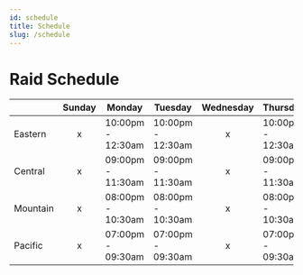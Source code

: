 ```yaml
---
id: schedule
title: Schedule
slug: /schedule
---
```


# Raid Schedule

|        | Sunday | Monday | Tuesday | Wednesday | Thursday | Friday | Saturday |
|--------|--------|--------|--------|--------|--------|--------|--------|
| Eastern | <center>x</center> | 10:00pm - 12:30am | 10:00pm - 12:30am | <center>x</center> | 10:00pm - 12:30am | <center>x</center> | <center>x</center> |
| Central | <center>x</center> | 09:00pm - 11:30am | 09:00pm - 11:30am | <center>x</center> | 09:00pm - 11:30am | <center>x</center> | <center>x</center> |
| Mountain| <center>x</center> | 08:00pm - 10:30am | 08:00pm - 10:30am | <center>x</center> | 08:00pm - 10:30am | <center>x</center> | <center>x</center> |
| Pacific | <center>x</center> | 07:00pm - 09:30am | 07:00pm - 09:30am | <center>x</center> | 07:00pm - 09:30am | <center>x</center> | <center>x</center> |
